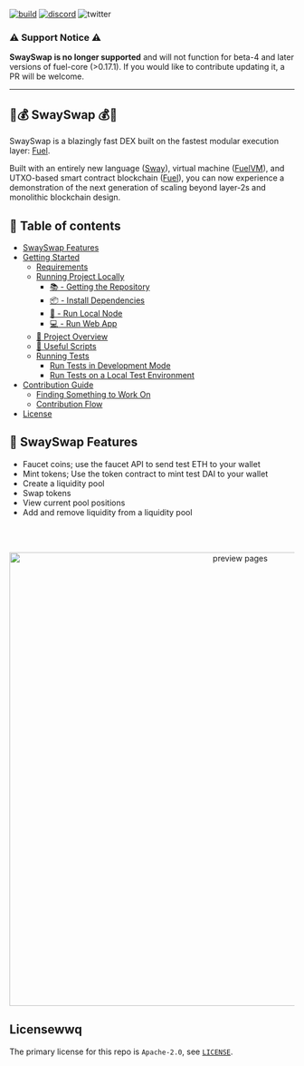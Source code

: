 [![build](https://github.com/FuelLabs/swayswap/actions/workflows/gh-pages.yml/badge.svg)](https://github.com/FuelLabs/swayswap/actions/workflows/gh-pages.yml)
[![discord](https://img.shields.io/badge/chat%20on-discord-orange?&logo=discord&logoColor=ffffff&color=7389D8&labelColor=6A7EC2)](https://discord.gg/xfpK4Pe)
![twitter](https://img.shields.io/twitter/follow/SwayLang?style=social)

### ⚠️ Support Notice ⚠️

**SwaySwap is no longer supported** and will not function for beta-4 and later versions of fuel-core (>0.17.1). If you would like to contribute updating it, a PR will be welcome.

---

## 🌴💰 SwaySwap 💰🌴

SwaySwap is a blazingly fast DEX built on the fastest modular execution layer: [Fuel](https://fuel.network/).

Built with an entirely new language ([Sway](https://github.com/FuelLabs/sway)), virtual machine ([FuelVM](https://github.com/FuelLabs/fuel-specs)), and UTXO-based smart contract blockchain ([Fuel](https://fuel-labs.ghost.io/introducing-fuel-the-fastest-modular-execution-layer/)), you can now experience a demonstration of the next generation of scaling beyond layer-2s and monolithic blockchain design.

<!--
[![launch app button](docs/assets/launch-button.png)](https://fuellabs.github.io/swayswap)

The above button launches the latest stable version of SwaySwap. To launch the latest unstable version that includes all current changes from the master branch, click [here](https://swayswap.vercel.app/). -->

## 📗 Table of contents

- [SwaySwap Features](#-swayswap-features)
- [Getting Started](./docs/GETTING_STARTED.md)
  - [Requirements](./docs/GETTING_STARTED.md#requirements)
  - [Running Project Locally](./docs/GETTING_STARTED.md#running-project-locally)
    - [📚 - Getting the Repository](./docs/GETTING_STARTED.md#---getting-the-repository)
    - [📦 - Install Dependencies](./docs/GETTING_STARTED.md#---install-dependencies)
    - [📒 - Run Local Node](./docs/GETTING_STARTED.md#---run-local-node)
    - [💻 - Run Web App](./docs/GETTING_STARTED.md#---run-web-app)
  - [📗 Project Overview](./docs/GETTING_STARTED.md#-project-overview)
  - [🧰 Useful Scripts](./docs/GETTING_STARTED.md#-useful-scripts)
  - [Running Tests](./docs/GETTING_STARTED.md#running-tests)
    - [Run Tests in Development Mode](./docs/GETTING_STARTED.md#run-tests-in-development-mode)
    - [Run Tests on a Local Test Environment](./docs/GETTING_STARTED.md#run-tests-on-a-local-test-environment)
- [Contribution Guide](./docs/CONTRIBUTING.md)
  - [Finding Something to Work On](./docs/CONTRIBUTING.md#finding-something-to-work-on)
  - [Contribution Flow](./docs/CONTRIBUTING.md#contribution-flow)
- [License](#license)

## 🧰 SwaySwap Features

- Faucet coins; use the faucet API to send test ETH to your wallet
- Mint tokens; Use the token contract to mint test DAI to your wallet
- Create a liquidity pool
- Swap tokens
- View current pool positions
- Add and remove liquidity from a liquidity pool

<!-- Add some more space on the top of the gif -->
<br />
<br />
<p align="center">
  <img alt="preview pages" width="800" src="docs/assets/preview-pages.gif">
</p>

## Licensewwq

The primary license for this repo is `Apache-2.0`, see [`LICENSE`](./LICENSE).
